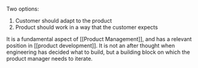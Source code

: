 Two options:

1. Customer should adapt to the product
2. Product should work in a way that the customer expects

It is a fundamental aspect of [[Product Management]], and has a relevant position in [[product development]]. It is not an after thought when engineering has decided what to build, but a building block on which the product manager needs to iterate. 

